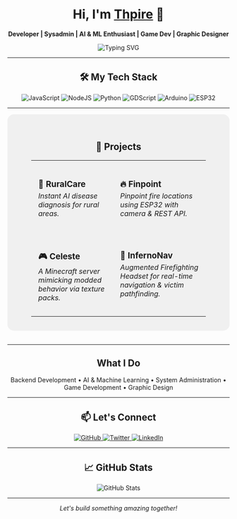 <!-- Header Section with Animated Typing Effect -->
<div align="center">
  <h1>Hi, I'm <a href="https://github.com/Thpire">Thpire</a> 👋</h1>
  <p><strong>Developer | Sysadmin | AI & ML Enthusiast | Game Dev | Graphic Designer</strong></p>
  <img src="https://readme-typing-svg.herokuapp.com/?lines=Welcome+to+my+GitHub+Profile!;Let's+build+something+amazing!;Crafting+innovative+solutions.&center=true&width=500&height=50" alt="Typing SVG" />
</div>

---

<!-- Tech Stack Section with Badges -->
<div align="center">
  <h2>🛠️ My Tech Stack</h2>
  <p>
    <img src="https://img.shields.io/badge/JavaScript-F7DF1E?style=for-the-badge&logo=javascript&logoColor=black" alt="JavaScript" />
    <img src="https://img.shields.io/badge/NodeJS-339933?style=for-the-badge&logo=nodedotjs&logoColor=white" alt="NodeJS" />
    <img src="https://img.shields.io/badge/Python-3776AB?style=for-the-badge&logo=python&logoColor=white" alt="Python" />
    <img src="https://img.shields.io/badge/GDScript-00B4AB?style=for-the-badge" alt="GDScript" />
    <img src="https://img.shields.io/badge/Arduino-00979D?style=for-the-badge&logo=arduino&logoColor=white" alt="Arduino" />
    <img src="https://img.shields.io/badge/ESP32-1F425F?style=for-the-badge" alt="ESP32" />
  </p>
</div>

---

<!-- Projects Section -->
<div align="center" style="background: #f0f0f0; padding: 2rem; border-radius: 15px;">
  <h2>🚀 Projects</h2>
  <table style="width: 90%; max-width: 800px; margin: auto;">
    <tr>
      <td style="padding: 1rem; vertical-align: top;">
        <h3 style="margin-bottom: 0.3rem;">🏥 RuralCare</h3>
        <p style="margin-top: 0; font-style: italic;">Instant AI disease diagnosis for rural areas.</p>
      </td>
      <td style="padding: 1rem; vertical-align: top;">
        <h3 style="margin-bottom: 0.3rem;">🔥 Finpoint</h3>
        <p style="margin-top: 0; font-style: italic;">Pinpoint fire locations using ESP32 with camera & REST API.</p>
      </td>
    </tr>
    <tr>
      <td style="padding: 1rem; vertical-align: top;">
        <h3 style="margin-bottom: 0.3rem;">🎮 Celeste</h3>
        <p style="margin-top: 0; font-style: italic;">A Minecraft server mimicking modded behavior via texture packs.</p>
      </td>
      <td style="padding: 1rem; vertical-align: top;">
        <h3 style="margin-bottom: 0.3rem;">🥽 InfernoNav</h3>
        <p style="margin-top: 0; font-style: italic;">Augmented Firefighting Headset for real-time navigation & victim pathfinding.</p>
      </td>
    </tr>
  </table>
</div>

<br />


---

<!-- What I Do Section -->
<div align="center">
  <h2>What I Do</h2>
  <p>
    Backend Development • AI & Machine Learning • System Administration • Game Development • Graphic Design
  </p>
</div>

---

<!-- Social Links Section -->
<div align="center">
  <h2>📫 Let's Connect</h2>
  <p>
    <a href="https://github.com/Thpire">
      <img src="https://img.shields.io/badge/GitHub-Thpire-181717?style=for-the-badge&logo=github" alt="GitHub" />
    </a>
    <a href="https://twitter.com/YourHandle">
      <img src="https://img.shields.io/badge/Twitter-@YourHandle-1DA1F2?style=for-the-badge&logo=twitter" alt="Twitter" />
    </a>
    <a href="https://linkedin.com/in/YourProfile">
      <img src="https://img.shields.io/badge/LinkedIn-Thpire-0077B5?style=for-the-badge&logo=linkedin" alt="LinkedIn" />
    </a>
  </p>
</div>

---

<!-- GitHub Stats Section -->
<div align="center">
  <h2>📈 GitHub Stats</h2>
  <img src="https://github-readme-stats.vercel.app/api?username=Thpire&show_icons=true&theme=tokyonight" alt="GitHub Stats" />
</div>

---

<!-- Closing Section -->
<div align="center">
  <em>Let's build something amazing together!</em>
</div>